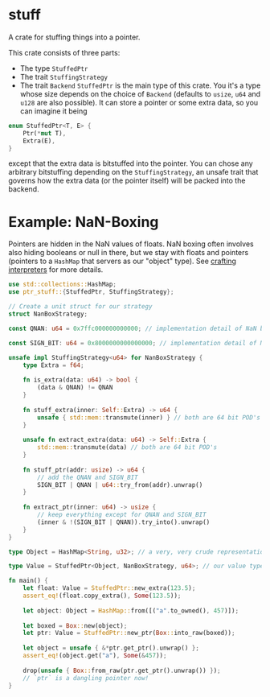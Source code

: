# stuff

A crate for stuffing things into a pointer.

This crate consists of three parts:
* The type `StuffedPtr`
* The trait `StuffingStrategy`
* The trait `Backend`
`StuffedPtr` is the main type of this crate. You it's a type whose size depends on the
choice of `Backend` (defaults to `usize`, `u64` and `u128` are also possible). It can store a
pointer or some extra data, so you can imagine it being
```rust
enum StuffedPtr<T, E> {
    Ptr(*mut T),
    Extra(E),
}
```
except that the extra data is bitstuffed into the pointer. You can chose any arbitrary bitstuffing
depending on the `StuffingStrategy`, an unsafe trait that governs how the extra data
(or the pointer itself) will be packed into the backend.

# Example: NaN-Boxing
Pointers are hidden in the NaN values of floats. NaN boxing often involves also hiding booleans
or null in there, but we stay with floats and pointers (pointers to a `HashMap` that servers
as our "object" type).
See [crafting interpreters](https://craftinginterpreters.com/optimization.html#nan-boxing)
for more details.
```rust
use std::collections::HashMap;
use ptr_stuff::{StuffedPtr, StuffingStrategy};

// Create a unit struct for our strategy
struct NanBoxStrategy;

const QNAN: u64 = 0x7ffc000000000000; // implementation detail of NaN boxing, a quiet NaN mask

const SIGN_BIT: u64 = 0x8000000000000000; // implementation detail of NaN boxing, the sign bit of an f64

unsafe impl StuffingStrategy<u64> for NanBoxStrategy {
    type Extra = f64;
    
    fn is_extra(data: u64) -> bool {
        (data & QNAN) != QNAN
    }
    
    fn stuff_extra(inner: Self::Extra) -> u64 {
        unsafe { std::mem::transmute(inner) } // both are 64 bit POD's
    }
    
    unsafe fn extract_extra(data: u64) -> Self::Extra {
        std::mem::transmute(data) // both are 64 bit POD's
    }
    
    fn stuff_ptr(addr: usize) -> u64 {
        // add the QNAN and SIGN_BIT
        SIGN_BIT | QNAN | u64::try_from(addr).unwrap()
    }
    
    fn extract_ptr(inner: u64) -> usize {
        // keep everything except for QNAN and SIGN_BIT
        (inner & !(SIGN_BIT | QNAN)).try_into().unwrap()
    }
}

type Object = HashMap<String, u32>; // a very, very crude representation of an object

type Value = StuffedPtr<Object, NanBoxStrategy, u64>; // our value type

fn main() {
    let float: Value = StuffedPtr::new_extra(123.5);
    assert_eq!(float.copy_extra(), Some(123.5));
    
    let object: Object = HashMap::from([("a".to_owned(), 457)]);
    
    let boxed = Box::new(object);
    let ptr: Value = StuffedPtr::new_ptr(Box::into_raw(boxed));
    
    let object = unsafe { &*ptr.get_ptr().unwrap() };
    assert_eq!(object.get("a"), Some(&457));
    
    drop(unsafe { Box::from_raw(ptr.get_ptr().unwrap()) });
    // `ptr` is a dangling pointer now!
}
```
